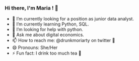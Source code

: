 ### Hi there, I'm Maria ! 👋

- 🔭 I’m currently looking for a position as junior data analyst.
- 🌱 I’m currently learning Python, SQL. 
- 🤔 I’m looking for help with python.
- 💬 Ask me about digital economics.
- 📫 How to reach me: @drunkmoriarty on twitter 🦉
- 😄 Pronouns: She/Her
- ⚡ Fun fact: I drink too much tea 🍵


<!--
**drunkmoriarty/drunkmoriarty** is a ✨ _special_ ✨ repository because its `README.md` (this file) appears on your GitHub profile.
